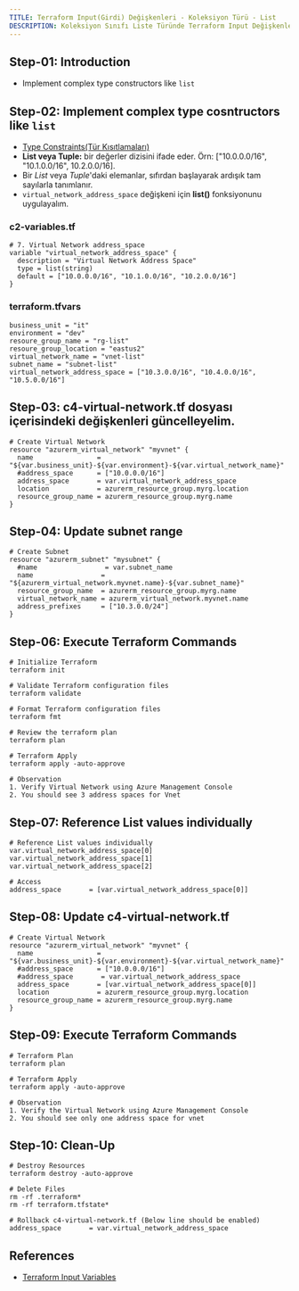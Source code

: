 ```yaml
---
TITLE: Terraform Input(Girdi) Değişkenleri - Koleksiyon Türü - List
DESCRIPTION: Koleksiyon Sınıfı Liste Türünde Terraform Input Değişkenleri hakkında bilgiler
---
```


## Step-01: Introduction

- Implement complex type constructors like `list`

## Step-02: Implement complex type cosntructors like `list`

- [Type Constraints(Tür Kısıtlamaları)](https://www.terraform.io/docs/language/expressions/types.html)
- **List veya Tuple:** bir değerler dizisini ifade eder. Örn: ["10.0.0.0/16", "10.1.0.0/16", 10.2.0.0/16].
- Bir _List_ veya _Tuple_'daki elemanlar, sıfırdan başlayarak ardışık tam sayılarla tanımlanır.
- `virtual_network_address_space` değişkeni için **list()** fonksiyonunu uygulayalım.

### c2-variables.tf

```t
# 7. Virtual Network address_space
variable "virtual_network_address_space" {
  description = "Virtual Network Address Space"
  type = list(string)
  default = ["10.0.0.0/16", "10.1.0.0/16", "10.2.0.0/16"]
}
```

### terraform.tfvars

```t
business_unit = "it"
environment = "dev"
resoure_group_name = "rg-list"
resoure_group_location = "eastus2"
virtual_network_name = "vnet-list"
subnet_name = "subnet-list"
virtual_network_address_space = ["10.3.0.0/16", "10.4.0.0/16", "10.5.0.0/16"]
```

## Step-03: c4-virtual-network.tf dosyası içerisindeki değişkenleri güncelleyelim.

```t
# Create Virtual Network
resource "azurerm_virtual_network" "myvnet" {
  name                = "${var.business_unit}-${var.environment}-${var.virtual_network_name}"
  #address_space      = ["10.0.0.0/16"]
  address_space       = var.virtual_network_address_space
  location            = azurerm_resource_group.myrg.location
  resource_group_name = azurerm_resource_group.myrg.name
}
```

## Step-04: Update subnet range

```t
# Create Subnet
resource "azurerm_subnet" "mysubnet" {
  #name                 = var.subnet_name
  name                 = "${azurerm_virtual_network.myvnet.name}-${var.subnet_name}"
  resource_group_name  = azurerm_resource_group.myrg.name
  virtual_network_name = azurerm_virtual_network.myvnet.name
  address_prefixes     = ["10.3.0.0/24"]
}
```

## Step-06: Execute Terraform Commands

```t
# Initialize Terraform
terraform init

# Validate Terraform configuration files
terraform validate

# Format Terraform configuration files
terraform fmt

# Review the terraform plan
terraform plan

# Terraform Apply
terraform apply -auto-approve

# Observation
1. Verify Virtual Network using Azure Management Console
2. You should see 3 address spaces for Vnet
```

## Step-07: Reference List values individually

```t
# Reference List values individually
var.virtual_network_address_space[0]
var.virtual_network_address_space[1]
var.virtual_network_address_space[2]

# Access
address_space       = [var.virtual_network_address_space[0]]
```

## Step-08: Update c4-virtual-network.tf

```t
# Create Virtual Network
resource "azurerm_virtual_network" "myvnet" {
  name                = "${var.business_unit}-${var.environment}-${var.virtual_network_name}"
  #address_space      = ["10.0.0.0/16"]
  #address_space       = var.virtual_network_address_space
  address_space       = [var.virtual_network_address_space[0]]
  location            = azurerm_resource_group.myrg.location
  resource_group_name = azurerm_resource_group.myrg.name
}
```

## Step-09: Execute Terraform Commands

```t
# Terraform Plan
terraform plan

# Terraform Apply
terraform apply -auto-approve

# Observation
1. Verify the Virtual Network using Azure Management Console
2. You should see only one address space for vnet
```

## Step-10: Clean-Up

```t
# Destroy Resources
terraform destroy -auto-approve

# Delete Files
rm -rf .terraform*
rm -rf terraform.tfstate*

# Rollback c4-virtual-network.tf (Below line should be enabled)
address_space       = var.virtual_network_address_space
```

## References

- [Terraform Input Variables](https://www.terraform.io/docs/language/values/variables.html)
